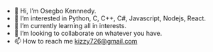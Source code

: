- 👋 Hi, I’m Osegbo Kennnedy.
- 👀 I’m interested in Python, C, C++, C#, Javascript, Nodejs, React.
- 🌱 I’m currently learning all in interests.
- 💞️ I’m looking to collaborate on whatever you have.
- 📫 How to reach me kizzy726@gmail.com

<!---
OsegboKen/OsegboKen is a ✨ special ✨ repository because its `README.md` (this file) appears on your GitHub profile.
You can click the Preview link to take a look at your changes.
--->
